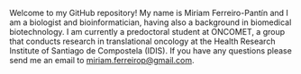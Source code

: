 Welcome to my GitHub repository! My name is Miriam Ferreiro-Pantín and I am a biologist and bioinformatician, having also a background in biomedical biotechnology. I am currently a predoctoral student at ONCOMET, a group that conducts research in translational oncology at the Health Research Institute of Santiago de Compostela (IDIS). If you have any questions please send me an email to miriam.ferreirop@gmail.com.
